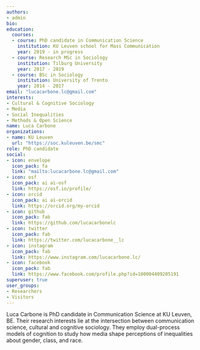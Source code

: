 ```yaml
---
authors:
- admin
bio: 
education:
  courses:
  - course: PhD candidate in Communication Science
    institution: KU Leuven school for Mass Communication
    year: 2019 - in progress
  - course: Research MSc in Sociology
    institution: Tilburg University
    year: 2017 - 2019
  - course: BSc in Sociology
    institution: University of Trento
    year: 2014 - 2017
email: "lucacarbone.lc@gmail.com"
interests:
- Cultural & Cognitive Sociology
- Media
- Social Inequalities
- Methods & Open Science
name: Luca Carbone
organizations:
- name: KU Leuven
  url: "https://soc.kuleuven.be/smc"
role: PhD candidate
social:
- icon: envelope
  icon_pack: fa
  link: "mailto:lucacarbone.lc@gmail.com"
- icon: osf
  icon_pack: ai ai-osf
  link: https://osf.io/profile/
- icon: orcid
  icon_pack: ai ai-orcid
  link: https://orcid.org/my-orcid
- icon: github
  icon_pack: fab
  link: https://github.com/lucacarbonelc
- icon: twitter
  icon_pack: fab
  link: https://twitter.com/lucacarbone__lc
- icon: instagram
  icon_pack: fab
  link: https://www.instagram.com/lucacarbone.lc/
- icon: facebook
  icon_pack: fab
  link: https://www.facebook.com/profile.php?id=100004409205191
superuser: true
user_groups:
- Researchers
- Visitors
---
```


Luca Carbone is PhD candidate in Communication Science at KU Leuven, BE. Their research interests lie at the intersection between communication science, cultural and cognitive sociology. They employ dual-process models of cognition to study how media shape perceptions of inequalities about gender, class, and race.
